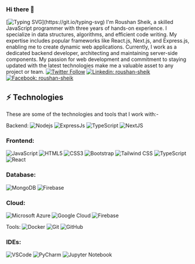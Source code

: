 ### Hi there 👋 
[![Typing SVG](https://readme-typing-svg.herokuapp.com?font=Fira+Code&weight=800&size=24&pause=1000&center=true&width=1000&lines=Hi+there+👋,+I+am+Roushan+Sheik+;+Welcome+to+My+Profile!;Over+3+years+of+programming+experience;Always+learning+new+things+;I+am+Software+Developer+(MERN);)](https://git.io/typing-svg)
I'm Roushan Sheik, a skilled JavaScript programmer with three years of hands-on experience. I specialize in data structures, algorithms, and efficient code writing. My expertise includes popular frameworks like React.js, Next.js, and Express.js, enabling me to create dynamic web applications. Currently, I work as a dedicated backend developer, architecting and maintaining server-side components. My passion for web development and commitment to staying updated with the latest technologies make me a valuable asset to any project or team.
[![Twitter Follow](https://img.shields.io/twitter/follow/RoushanSheik?style=social)](https://twitter.com/RoushanSheik)
[![Linkedin: roushan-sheik](https://img.shields.io/badge/-Linkedin-blue?style=flat-square&logo=Linkedin&logoColor=white&link=https://www.linkedin.com/roushan-sheik/)](https://www.linkedin.com/in/roushan-sheik/)
[![Facebook: roushan-sheik](https://img.shields.io/badge/-facebook-blue?style=flat-square&logo=Facebook&logoColor=white&link=https://www.facebook.com/mdrowshansheikh008/)](https://www.facebook.com/mdrowshansheikh008/)
## ⚡ Technologies

These are some of the technologies and tools that I work with:-

Backend:
![Nodejs](https://img.shields.io/badge/-Nodejs-339933?style=flat-square&logo=Node.js&logoColor=white)
![ExpressJs](https://img.shields.io/badge/-ExpressJs-339933?style=flat-square&logo=express.js&logoColor=white)
![TypeScript](https://img.shields.io/badge/-TypeScript-007ACC?style=flat-square&logo=typescript&logoColor=white)
![NextJS](https://img.shields.io/badge/-NextJs-E0234E?style=flat-square&logo=nextjs&logoColor=black)

### Frontend:

![JavaScript](https://img.shields.io/badge/-JavaScript-black?style=flat-square&logo=javascript)
![HTML5](https://img.shields.io/badge/-HTML5-E34F26?style=flat-square&logo=html5&logoColor=white)
![CSS3](https://img.shields.io/badge/-CSS3-1572B6?style=flat-square&logo=css3)
![Bootstrap](https://img.shields.io/badge/-Bootstrap-563D7C?style=flat-square&logo=bootstrap)
![Tailwind CSS](https://img.shields.io/badge/-Tailwindcss-563D7C?style=flat-square&logo=tailwindcss)
![TypeScript](https://img.shields.io/badge/-TypeScript-007ACC?style=flat-square&logo=typescript&logoColor=white)
![React](https://img.shields.io/badge/-React-DD0031?style=flat-square&logo=react)

### Database:
![MongoDB](https://img.shields.io/badge/-MongoDB-black?style=flat-square&logo=mongodb)
![Firebase](https://img.shields.io/badge/Firebase-FFCA28?style=flat-square&logo=firebase&logoColor=white)


### Cloud:
![Microsoft Azure](https://img.shields.io/badge/Microsoft%20Azure-0089D6?style=flat-square&logo=microsoft-azure&logoColor=white)
![Google Cloud](https://img.shields.io/badge/Google%20Cloud-4285F4?style=flat-square&logo=google-cloud&logoColor=white)
![Firebase](https://img.shields.io/badge/Firebase-FFCA28?style=flat-square&logo=firebase&logoColor=white)


Tools:
![Docker](https://img.shields.io/badge/-Docker-2496ED?style=flat-square&logo=docker&logoColor=white)
![Git](https://img.shields.io/badge/-Git-black?style=flat-square&logo=git)
![GitHub](https://img.shields.io/badge/-GitHub-181717?style=flat-square&logo=github)


### IDEs:
![VSCode](https://img.shields.io/badge/-VSCode-007ACC?style=flat-square&logo=visual-studio-code&logoColor=white)
![PyCharm](https://img.shields.io/badge/-PyCharm-007ACC?style=flat-square&logo=visual-studio-code&logoColor=red)
![Jupyter Notebook](https://img.shields.io/badge/-JuypterNotebook-007ACC?style=flat-square&logo=visual-studio-code&logoColor=white)


<!--
**roushan-sheik/roushan-sheik** is a ✨ _special_ ✨ repository because its `README.md` (this file) appears on your GitHub profile.

Here are some ideas to get you started:

- 🔭 I’m currently working on ...
- 🌱 I’m currently learning ...
- 👯 I’m looking to collaborate on ...
- 🤔 I’m looking for help with ...
- 💬 Ask me about ...
- 📫 How to reach me: ...
- 😄 Pronouns: ...
- ⚡ Fun fact: ...
-->
